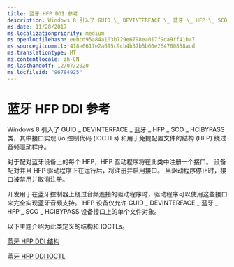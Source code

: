 ```yaml
---
title: 蓝牙 HFP DDI 参考
description: Windows 8 引入了 GUID \_ DEVINTERFACE \_ 蓝牙 \_ HFP \_ SCO \_ HCIBYPASS 类，其中接口实现 i/o 控制代码 (IOCTLs) 和用于免提配置文件的结构 (HFP) 绕过音频驱动程序。
ms.date: 11/28/2017
ms.localizationpriority: medium
ms.openlocfilehash: eebcd95a84a103b729e6798ea017f9da9ff41ba7
ms.sourcegitcommit: 418e6617e2a695c9cb4b37b5b60e264760858acd
ms.translationtype: MT
ms.contentlocale: zh-CN
ms.lasthandoff: 12/07/2020
ms.locfileid: "96784925"
---
```

# <a name="bluetooth-hfp-ddi-reference"></a>蓝牙 HFP DDI 参考


Windows 8 引入了 GUID \_ DEVINTERFACE \_ 蓝牙 \_ HFP \_ SCO \_ HCIBYPASS 类，其中接口实现 i/o 控制代码 (IOCTLs) 和用于免提配置文件的结构 (HFP) 绕过音频驱动程序。

对于配对蓝牙设备上的每个 HFP，HFP 驱动程序将在此类中注册一个接口。 设备配对并且 HFP 驱动程序正在运行后，将注册并启用接口。 当驱动程序停止时，接口被禁用并取消注册。

开发用于在蓝牙控制器上绕过音频连接的驱动程序时，驱动程序可以使用这些接口来完全实现蓝牙音频支持。 HFP 设备仅允许 GUID \_ DEVINTERFACE \_ 蓝牙 \_ HFP \_ SCO \_ HCIBYPASS 设备接口上的单个文件对象。

以下主题介绍为此类定义的结构和 IOCTLs。

[蓝牙 HFP DDI 结构](bluetooth-hfp-ddi-structures.md)

[蓝牙 HFP DDI IOCTL](bluetooth-hfp-ddi-ioctls.md)

 

 





